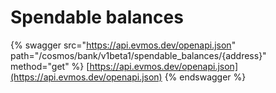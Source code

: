 # Spendable balances

{% swagger src="https://api.evmos.dev/openapi.json" path="/cosmos/bank/v1beta1/spendable_balances/{address}" method="get" %}
[https://api.evmos.dev/openapi.json](https://api.evmos.dev/openapi.json)
{% endswagger %}
